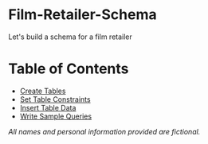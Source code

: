 # Film-Retailer-Schema
Let's build a schema for a film retailer

# Table of Contents
- [Create Tables]([https://github.com/SamiJW/Film-Retailer-Schema/blob/main/Create%20Entity%20Tables](https://github.com/SamiJW/Film-Retailer-Schema/blob/main/Entity%20Tables/Create%20Entity%20Tables.md))
- [Set Table Constraints]([https://github.com/SamiJW/Film-Retailer-Schema/blob/main/Add%20Table%20Constraints](https://github.com/SamiJW/Film-Retailer-Schema/blob/main/Table%20Constraints/Alter%20Table%20Constraints.md))
- [Insert Table Data]([https://github.com/SamiJW/Film-Retailer-Schema/blob/main/Insert%20Table%20Data](https://github.com/SamiJW/Film-Retailer-Schema/blob/main/Table%20Data/Insert%20Table%20Data.md))
- [Write Sample Queries]([https://github.com/SamiJW/Film-Retailer-Schema/blob/main/Sample%20Queries](https://github.com/SamiJW/Film-Retailer-Schema/blob/main/Samples%20Queries/Queries.md))

*All names and personal information provided are fictional.*
